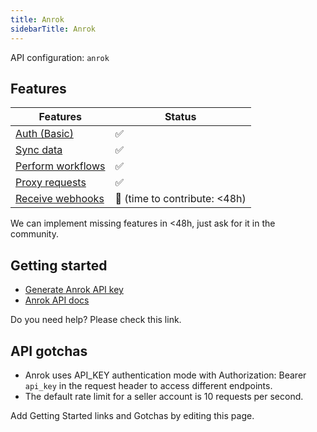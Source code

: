 ```yaml
---
title: Anrok
sidebarTitle: Anrok
---
```


API configuration: `anrok`

## Features

| Features | Status |
| - | - |
| [Auth (Basic)](/integrate/guides/authorize-an-api) | ✅ |
| [Sync data](/integrate/guides/sync-data-from-an-api) | ✅ |
| [Perform workflows](/integrate/guides/perform-workflows-with-an-api) | ✅ |
| [Proxy requests](/integrate/guides/proxy-requests-to-an-api) | ✅ |
| [Receive webhooks](/integrate/guides/receive-webhooks-from-an-api) | 🚫 (time to contribute: &lt;48h) |

We can implement missing features in &lt;48h, just ask for it in the community.

## Getting started

-   [Generate Anrok API key](https://apidocs.anrok.com/tutorials/#create-an-api-key)
-   [Anrok API docs](https://apidocs.anrok.com/#section/API-reference)

Do you need help? Please check this link.

## API gotchas

- Anrok uses API_KEY authentication mode with Authorization: Bearer `api_key` in the request header to access different endpoints.
- The default rate limit for a seller account is 10 requests per second.

Add Getting Started links and Gotchas by editing this page.
